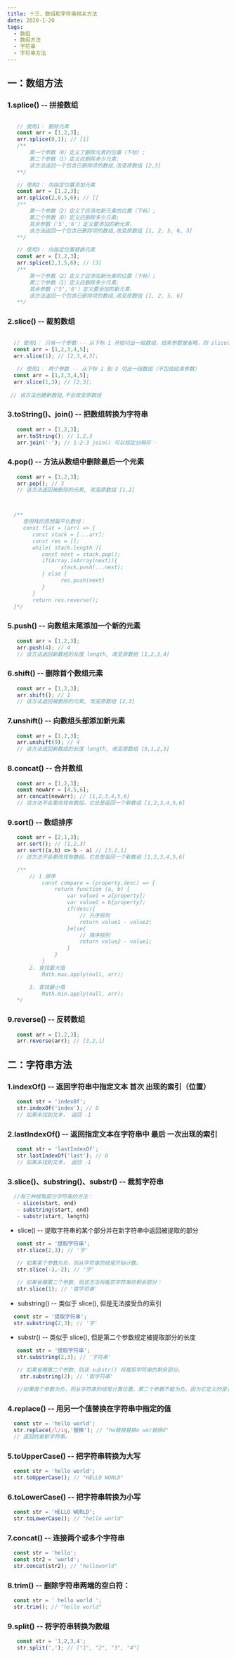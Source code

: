 ```yaml
---
title: 十三、数组和字符串相关方法
date: 2020-1-20
tags:
  - 数组
  - 数组方法
  - 字符串
  - 字符串方法
---
```


## 一：数组方法

<!-- more -->

### 1.splice() -- 拼接数组
 ```javascript 

    // 使用1： 删除元素
    const arr = [1,2,3];
    arr.splice(0,1); // [1]
    /**
        第一个参数（0）定义了删除元素的位置（下标）;
        第二个参数（1）定义应删除多少元素;
        该方法返回一个包含已删除项的数组,改变原数组 [2,3]
    **/

    // 使用2： 向指定位置添加元素
    const arr = [1,2,3];
    arr.splice(2,0,5,6); // []
    /**
        第一个参数（2）定义了应添加新元素的位置（下标）;
        第二个参数（0）定义应删除多少元素;
        其余参数（'5','6'）定义要添加的新元素.
        该方法返回一个包含已删除项的数组,改变原数组 [1, 2, 5, 6, 3]
    **/

    // 使用3： 向指定位置替换元素
    const arr = [1,2,3];
    arr.splice(2,1,5,6); // [3]
    /**
        第一个参数（2）定义了应添加新元素的位置（下标）;
        第二个参数（1）定义应删除多少元素;
        其余参数（'5','6'）定义要添加的新元素.
        该方法返回一个包含已删除项的数组,改变原数组 [1, 2, 5, 6]
    **/
 ```

 ### 2.slice() -- 裁剪数组

  ```javascript 
    
    // 使用1： 只有一个参数 -- 从下标 1 开始切出一段数组，结束参数被省略，则 slice() 会切出数组的剩余部分
    const arr = [1,2,3,4,5];
    arr.slice(1); // [2,3,4,5];

     // 使用1： 两个参数 -- 从下标 1 到 3 切出一段数组（不包括结束参数）
    const arr = [1,2,3,4,5];
    arr.slice(1,3); // [2,3];
    
   // 该方法创建新数组,不会改变原数组
 ```

### 3.toString()、join() -- 把数组转换为字符串

 ```javascript 
    const arr = [1,2,3];
    arr.toString(); // 1,2,3
    arr.join('-'); // 1-2-3 join() 可以规定分隔符 - 
 ```

### 4.pop() -- 方法从数组中删除最后一个元素

 ```javascript 
    const arr = [1,2,3];
    arr.pop(); // 3 
    // 该方法返回被删除的元素, 改变原数组 [1,2]



   /**
      使用栈的思想扁平化数组：
      const flat = (arr) => {
         const stack = [...arr];
         const res = [];
         while( stack.length ){
            const next = stack.pop();
            if(Array.isArray(next)){
                  stack.push(...next);
            } else {
                  res.push(next)
            }
         }
         return res.reverse();
   }*/

 ```

### 5.push() -- 向数组末尾添加一个新的元素

 ```javascript 
    const arr = [1,2,3];
    arr.push(4); // 4
    // 该方法返回新数组的长度 length, 改变原数组 [1,2,3,4]
 ```

### 6.shift() -- 删除首个数组元素

 ```javascript 
    const arr = [1,2,3];
    arr.shift(); // 1
    // 该方法返回被删除的元素, 改变原数组 [2,3]
 ```

### 7.unshift() -- 向数组头部添加新元素

 ```javascript 
    const arr = [1,2,3];
    arr.unshift(9); // 4
    // 该方法返回新数组的长度 length, 改变原数组 [9,1,2,3]
 ```

### 8.concat() -- 合并数组
 ```javascript 
    const arr = [1,2,3];
    const newArr = [4,5,6];
    arr.concat(newArr); // [1,2,3,4,5,6]
    // 该方法不会更改现有数组，它总是返回一个新数组 [1,2,3,4,5,6]
 ```
### 9.sort() -- 数组排序
 ```javascript 
    const arr = [2,1,3];
    arr.sort(); // [1,2,3]
    arr.sort((a,b) => b - a) // [3,2,1]
    // 该方法不会更改现有数组，它总是返回一个新数组 [1,2,3,4,5,6]

    /**
        // 1.排序
            const compare = (property,desc) => {
                return function (a, b) {
                    var value1 = a[property];
                    var value2 = b[property];
                    if(desc){
                        // 升序排列
                        return value1 - value2;
                    }else{
                        // 降序排列
                        return value2 - value1;
                    }
                }
            }
        2. 查找最大值
            Math.max.apply(null, arr);

        3. 查找最小值
            Math.min.apply(null, arr);
    */ 
 ```

### 9.reverse() -- 反转数组
 ```javascript 
    const arr = [1,2,3];
    arr.reverse(arr); // [3,2,1]
 ```



## 二：字符串方法

### 1.indexOf() -- 返回字符串中指定文本 首次 出现的索引（位置）

 ```javascript 
    const str = 'indexOf';
    str.indexOf('index'); // 0
    // 如果未找到文本， 返回 -1
 ```

 ### 2.lastIndexOf() -- 返回指定文本在字符串中 最后 一次出现的索引

 ```javascript 
    const str = 'lastIndexOf';
    str.lastIndexOf('last'); // 0
    // 如果未找到文本， 返回 -1
 ```

  ### 3.slice()、substring()、substr() -- 裁剪字符串

 
 ```javascript 
   //有三种提取部分字符串的方法：
    - slice(start, end)
    - substring(start, end)
    - substr(start, length)
 ```
 - slice() -- 提取字符串的某个部分并在新字符串中返回被提取的部分
 ```javascript 
    const str = '提取字符串';
    str.slice(2,3); // '字'

    // 如果某个参数为负，则从字符串的结尾开始计数。
    str.slice(-3,-2); // '字'

    // 如果省略第二个参数，则该方法将裁剪字符串的剩余部分：
    str.slice(1); // '取字符串'
 ```

 - substring() -- 类似于 slice(), 但是无法接受负的索引
  ```javascript 
    const str = '提取字符串';
    str.substring(2,3); // '字'
 ```
 - substr() -- 类似于 slice(), 但是第二个参数规定被提取部分的长度

 ```javascript 
    const str = '提取字符串';
    str.substring(2,3); // '字符串'

    // 如果省略第二个参数，则该 substr() 将裁剪字符串的剩余部分。
     str.substring(2); // '取字符串'

    //如果首个参数为负，则从字符串的结尾计算位置。第二个参数不能为负，因为它定义的是长度。
 ```

### 4.replace() -- 用另一个值替换在字符串中指定的值
  ```javascript 
    const str = 'hello world';
    str.replace(/l/ig,'替换'); // "he替换替换o wor替换d" 
    // 返回的是新字符串。
 ```

### 5.toUpperCase() -- 把字符串转换为大写
  ```javascript 
    const str = 'hello world';
    str.toUpperCase(); // "HELLO WORLD"
 ```

### 6.toLowerCase() --  把字符串转换为小写
  ```javascript 
    const str = 'HELLO WORLD';
    str.toLowerCase(); // "hello world"
 ```
### 7.concat() --  连接两个或多个字符串
  ```javascript 
    const str = 'hello';
    const str2 = 'world';
    str.concat(str2); // "helloworld"
 ```
### 8.trim() --  删除字符串两端的空白符：
  ```javascript 
    const str = ' hello world ';
    str.trim(); // "hello world"
 ```
### 9.split() -- 将字符串转换为数组
 ```javascript 
    const str = '1,2,3,4';
    str.split(','); // ["1", "2", "3", "4"]
 ```